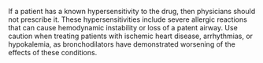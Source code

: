 If a patient has a known hypersensitivity to the drug, then physicians should not prescribe it. These hypersensitivities include severe allergic reactions that can cause hemodynamic instability or loss of a patent airway. Use caution when treating patients with ischemic heart disease, arrhythmias, or hypokalemia, as bronchodilators have demonstrated worsening of the effects of these conditions.